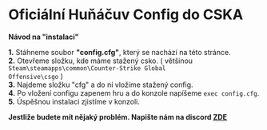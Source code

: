 <h1> <b>Oficiální Huňáčuv Config do CSKA</b> </h1>
<b> Návod na "instalaci" </b>

<b>1.</b> Stáhneme soubor <b>"config.cfg"</b>, který se nachází na této stránce.<br>
<b>2.</b> Otevřeme složku, kde máme stažený csko. ( většinou <code>Steam\steamapps\common\Counter-Strike Global Offensive\csgo</code> )<br>
<b>3.</b> Najdeme složku "cfg" a do ní vložíme stažený config.<br>
<b>4.</b> Po vložení configu zapenem hru a do konzole napíšeme <code>exec config.cfg</code>.<br>
<b>5.</b> Úspěšnou instalaci zjistíme v konzoli.


<b>Jestliže budete mít nějaký problém. Napište nám na discord <a href="https://discord.com/invite/DgaSZVB" target="_blank">ZDE</a></b>
